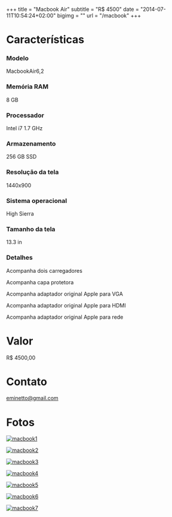 +++
title = "Macbook Air"
subtitle = "R$ 4500"
date = "2014-07-11T10:54:24+02:00"
bigimg = ""
url = "/macbook"
+++

# Características

### Modelo
MacbookAir6,2

### Memória RAM
8 GB

### Processador
Intel i7 1.7 GHz

### Armazenamento
256 GB SSD

### Resolução da tela
1440x900

### Sistema operacional
High Sierra

### Tamanho da tela
13.3 in

### Detalhes
Acompanha dois carregadores

Acompanha capa protetora

Acompanha adaptador original Apple para VGA

Acompanha adaptador original Apple para HDMI

Acompanha adaptador original Apple para rede

# Valor

R$ 4500,00

# Contato

[eminetto@gmail.com](mailto:eminetto@gmail.com)

# Fotos

[![macbook1](/images/pages/macbook/macbook1.JPG)](/images/pages/macbook/macbook1.JPG)

[![macbook2](/images/pages/macbook/macbook2.JPG)](/images/pages/macbook/macbook2.JPG)

[![macbook3](/images/pages/macbook/macbook3.JPG)](/images/pages/macbook/macbook3.JPG) 

[![macbook4](/images/pages/macbook/macbook4.png)](/images/pages/macbook/macbook4.png)

[![macbook5](/images/pages/macbook/macbook5.png)](/images/pages/macbook/macbook5.png)

[![macbook6](/images/pages/macbook/macbook6.png)](/images/pages/macbook/macbook6.png)

[![macbook7](/images/pages/macbook/macbook7.png)](/images/pages/macbook/macbook7.png)




